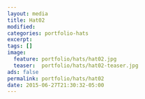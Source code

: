 ```yaml
---
layout: media
title: Hat02
modified:
categories: portfolio-hats
excerpt:
tags: []
image:
  feature: portfolio/hats/hat02.jpg
  teaser:  portfolio/hats/hat02-teaser.jpg
ads: false
permalink: portfolio/hats/hat02
date: 2015-06-27T21:30:32-05:00
---
```


